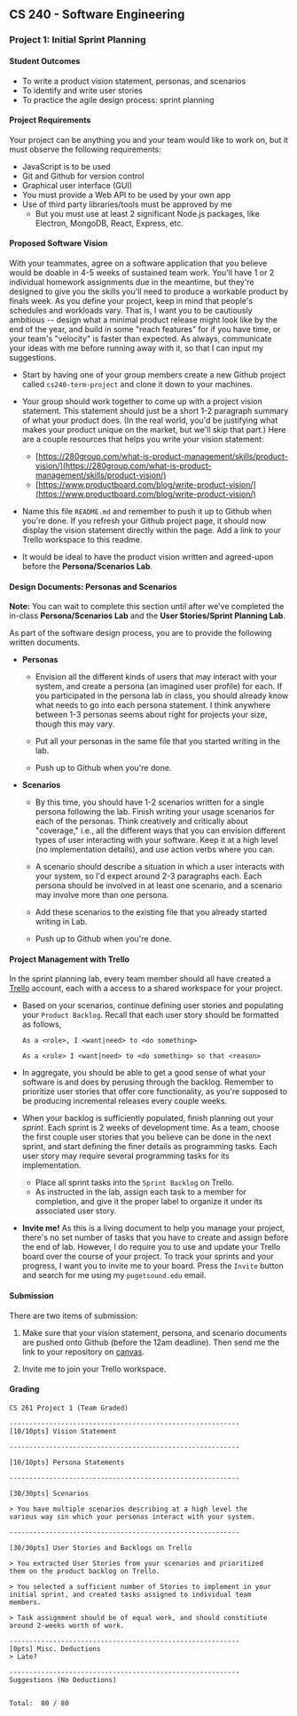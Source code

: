 ## CS 240 - Software Engineering

### Project 1: Initial Sprint Planning

#### Student Outcomes

- To write a product vision statement, personas, and scenarios
- To identify and write user stories
- To practice the agile design process: sprint planning

#### Project Requirements

Your project can be anything you and your team would like to work on, but it must observe the following requirements:

- JavaScript is to be used
- Git and Github for version control
- Graphical user interface (GUI)
- You must provide a Web API to be used by your own app
- Use of third party libraries/tools must be approved by me
  - But you must use at least 2 significant Node.js packages, like Electron, MongoDB, React, Express, etc.

#### Proposed Software Vision

With your teammates, agree on a software application that you believe would be doable in 4-5 weeks of sustained team work. You'll have 1 or 2 individual homework assignments due in the meantime, but they're designed to give you the skills you'll need to produce a workable product by finals week. As you define your project, keep in mind that people's schedules and workloads vary. That is, I want you to be cautiously ambitious -- design what a minimal product release might look like by the end of the year, and build in some "reach features" for if you have time, or your team's "velocity" is faster than expected. As always, communicate your ideas with me before running away with it, so that I can input my suggestions.

- Start by having one of your group members create a new Github project called `cs240-term-project` and clone it down to your machines.

- Your group should work together to come up with a project vision statement. This statement should just be a short 1-2 paragraph summary of what your product does. (In the real world, you'd be justifying what makes your product unique on the market, but we'll skip that part.) Here are a couple resources that helps you write your vision statement:

  - [https://280group.com/what-is-product-management/skills/product-vision/](https://280group.com/what-is-product-management/skills/product-vision/)
  - [https://www.productboard.com/blog/write-product-vision/](https://www.productboard.com/blog/write-product-vision/)

- Name this file `README.md` and remember to push it up to Github when you're done. If you refresh your Github project page, it should now display the vision statement directly within the page. Add a link to your Trello workspace to this readme.

- It would be ideal to have the product vision written and agreed-upon before the **Persona/Scenarios Lab**.

#### Design Documents: Personas and Scenarios

**Note:** You can wait to complete this section until after we've completed the in-class **Persona/Scenarios Lab** and the **User Stories/Sprint Planning Lab**.

As part of the software design process, you are to provide the following written documents.

- **Personas**

  - Envision all the different kinds of users that may interact with your system, and create a persona (an imagined user profile) for each. If you participated in the persona lab in class, you should already know what needs to go into each persona statement. I think anywhere between 1-3 personas seems about right for projects your size, though this may vary.

  - Put all your personas in the same file that you started writing in the lab.

  - Push up to Github when you're done.

- **Scenarios**

  - By this time, you should have 1-2 scenarios written for a single persona following the lab. Finish writing your usage scenarios for each of the personas. Think creatively and critically about "coverage," i.e., all the different ways that you can envision different types of user interacting with your software. Keep it at a high level (no implementation details), and use action verbs where you can.

  - A scenario should describe a situation in which a user interacts with your system, so I'd expect around 2-3 paragraphs each. Each persona should be involved in at least one scenario, and a scenario may involve more than one persona.

  - Add these scenarios to the existing file that you already started writing in Lab.

  - Push up to Github when you're done.

#### Project Management with Trello

In the sprint planning lab, every team member should all have created a [Trello](https://trello.com) account, each with a access to a shared workspace for your project.

- Based on your scenarios, continue defining user stories and populating your `Product Backlog`. Recall that each user story should be formatted as follows,

  ```
  As a <role>, I <want|need> to <do something>
  ```

  ```
  As a <role> I <want|need> to <do something> so that <reason>
  ```

- In aggregate, you should be able to get a good sense of what your software is and does by perusing through the backlog. Remember to prioritize user stories that offer core functionality, as you're supposed to be producing incremental releases every couple weeks.

- When your backlog is sufficiently populated, finish planning out your _sprint_. Each sprint is 2 weeks of development time. As a team, choose the first couple user stories that you believe can be done in the next sprint, and start defining the finer details as programming tasks. Each user story may require several programming tasks for its implementation.

  - Place all sprint tasks into the `Sprint Backlog` on Trello.
  - As instructed in the lab, assign each task to a member for completion, and give it the proper label to organize it under its associated user story.

- **Invite me!** As this is a living document to help you manage your project, there's no set number of tasks that you have to create and assign before the end of lab. However, I do require you to use and update your Trello board over the course of your project. To track your sprints and your progress, I want you to invite me to your board. Press the `Invite` button and search for me using my `pugetsound.edu` email.

#### Submission

There are two items of submission:

1. Make sure that your vision statement, persona, and scenario documents are pushed onto Github (before the 12am deadline). Then send me the link to your repository on [canvas](https://canvas.pugetsound.edu).

2. Invite me to join your Trello workspace.

#### Grading

```
CS 261 Project 1 (Team Graded)

----------------------------------------------------------
[10/10pts] Vision Statement

----------------------------------------------------------

[10/10pts] Persona Statements

----------------------------------------------------------

[30/30pts] Scenarios

> You have multiple scenarios describing at a high level the
various way sin which your personas interact with your system.

----------------------------------------------------------

[30/30pts] User Stories and Backlogs on Trello

> You extracted User Stories from your scenarios and prioritized
them on the product backlog on Trello.

> You selected a sufficient number of Stories to implement in your
initial sprint, and created tasks assigned to individual team
members.

> Task assignment should be of equal work, and should constitiute
around 2-weeks worth of work.

----------------------------------------------------------
[0pts] Misc. Deductions
> Late?

----------------------------------------------------------
Suggestions (No Deductions)


Total:  80 / 80
```
